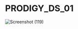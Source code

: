 # PRODIGY_DS_01
![Screenshot (119)](https://github.com/pb-roshith/PRODIGY_DS_01/assets/103378908/e3edd073-5229-4f35-ade5-227320b948cb)
